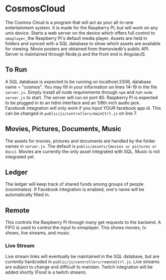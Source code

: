 # CosmosCloud

The Cosmos Cloud is a program that will act as your all-in-one entertainment system.  It is made for the Raspberry Pi, but will work on any unix device.  Starts a web server on the device which offers full control to `omxplayer`, the Raspberry Pi's default media player.  Assets are held in folders and synced with a SQL database to show which assets are available for viewing.  Movie posters are obtained from themoviedb's public API.  Server is maintained through Node.js and the front end is AngularJS.

## To Run

A SQL database is expected to be running on localhost:3306, database name = "cosmos".  You may fill in your information on lines 14-19 in the file `server.js`.  Simply install all node requirements through `npm` and run `node server.js` to start.  The server will run on port 80.  Raspberry Pi is expected to be plugged in to an hdmi interface and an 1/8th inch audio jack.  Facebook integration will only work if you input YOUR facebook app id.  This can be changed in `public/js/controllers/mainCtrl.js` on line 7.

## Movies, Pictures, Documents, Music

The assets for movies, pictures and documents are handled by the folder names in `server.js`.  The default is `public/assets/{movies or pictures or docs}`.  Movies are currently the only asset integrated with SQL.  Music is not integrated yet.

## Ledger

The ledger will keep track of shared funds among groups of people (roommates).  If Facebook integration is enabled, one's name will be automatically filled in.

## Remote

This controls the Raspberry Pi through many get requests to the backend.  A FIFO is used to control the input to omxplayer.  This shows movies, tv shows, live streams, and music.

### Live Stream

Live stream links will eventually be maintained in the SQL database, but are currently hardcoded in `public/js/controllers/remoteCtrl.js`.  Live streams are subject to change and difficult to maintain.  Twitch integration will be added shortly (Food is a twitch stream).
